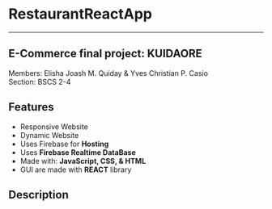 # RestaurantReactApp
<hr/>
<h2>E-Commerce final project: KUIDAORE</h2>
<p>
    Members: Elisha Joash M. Quiday & Yves Christian P. Casio <br/>
    Section: BSCS 2-4 <br/>
    
</p>
<h2> Features </h2>
<ul>
  <li> Responsive Website</li>
  <li> Dynamic Website </li>
  <li> Uses Firebase for <b>Hosting</b> </li>
  <li> Uses <b>Firebase Realtime DataBase</b> </li>
  <li> Made with: <b> JavaScript, CSS, & HTML </b> </li>
  <li> GUI are made with <b>REACT</b> library </li>
 </ul>
 <h2> Description </h2>
 <p>  </p> 

